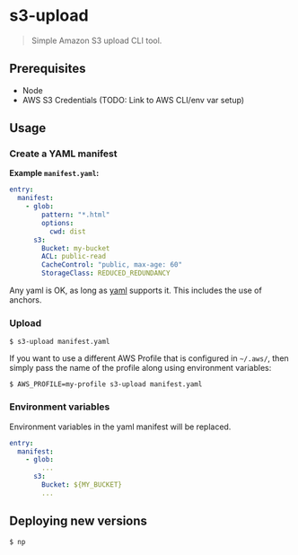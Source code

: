 # s3-upload

> Simple Amazon S3 upload CLI tool.

## Prerequisites

- Node
- AWS S3 Credentials (TODO: Link to AWS CLI/env var setup)

## Usage

### Create a YAML manifest

**Example `manifest.yaml`:**

```yaml
entry:
  manifest:
    - glob:
        pattern: "*.html"
        options:
          cwd: dist
      s3:
        Bucket: my-bucket
        ACL: public-read
        CacheControl: "public, max-age: 60"
        StorageClass: REDUCED_REDUNDANCY
```

Any yaml is OK, as long as [yaml](https://www.npmjs.com/package/yaml) supports
it. This includes the use of anchors.

### Upload

```console
$ s3-upload manifest.yaml
```

If you want to use a different AWS Profile that is configured in `~/.aws/`, then
simply pass the name of the profile along using environment variables:

```console
$ AWS_PROFILE=my-profile s3-upload manifest.yaml
```

### Environment variables

Environment variables in the yaml manifest will be replaced.

```yaml
entry:
  manifest:
    - glob:
        ...
      s3:
        Bucket: ${MY_BUCKET}
        ...
```

## Deploying new versions

```console
$ np
```
